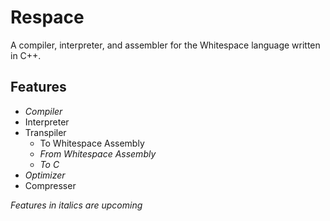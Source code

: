 # Respace
A compiler, interpreter, and assembler for the Whitespace language written in C++.

## Features

- *Compiler*
- Interpreter
- Transpiler
  - To Whitespace Assembly
  - *From Whitespace Assembly*
  - *To C*
- *Optimizer*
- Compresser

*Features in italics are upcoming*
